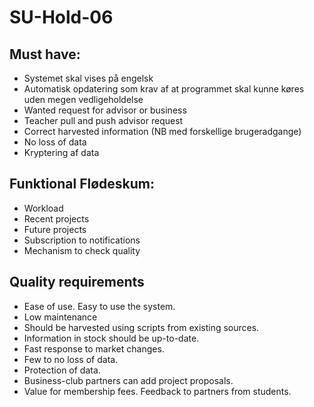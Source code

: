 # SU-Hold-06
## Must have:
- Systemet skal vises på engelsk
- Automatisk opdatering som krav af at programmet skal kunne køres uden megen vedligeholdelse
- Wanted request for advisor or business
- Teacher pull and push advisor request
- Correct harvested information (NB med forskellige brugeradgange)
- No loss of data
- Kryptering af data

## Funktional Flødeskum:
- Workload
- Recent projects
- Future projects
- Subscription to notifications
- Mechanism to check quality

## Quality requirements
- Ease of use. Easy to use the system.
- Low maintenance
- Should be harvested using scripts from existing sources.
- Information in stock should be up-to-date.
- Fast response to market changes.
- Few to no loss of data.
- Protection of data.
- Business-club partners can add project proposals.
- Value for membership fees. Feedback to partners from students.
